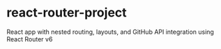 # react-router-project
React app with nested routing, layouts, and GitHub API integration using React Router v6
